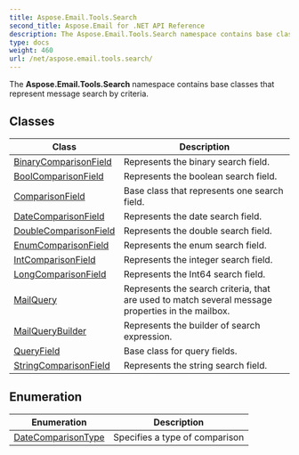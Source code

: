 ```yaml
---
title: Aspose.Email.Tools.Search
second_title: Aspose.Email for .NET API Reference
description: The Aspose.Email.Tools.Search namespace contains base classes that represent message search by criteria
type: docs
weight: 460
url: /net/aspose.email.tools.search/
---
```

The **Aspose.Email.Tools.Search** namespace contains base classes that represent message search by criteria.

## Classes

| Class | Description |
| --- | --- |
| [BinaryComparisonField](./binarycomparisonfield/) | Represents the binary search field. |
| [BoolComparisonField](./boolcomparisonfield/) | Represents the boolean search field. |
| [ComparisonField](./comparisonfield/) | Base class that represents one search field. |
| [DateComparisonField](./datecomparisonfield/) | Represents the date search field. |
| [DoubleComparisonField](./doublecomparisonfield/) | Represents the double search field. |
| [EnumComparisonField](./enumcomparisonfield/) | Represents the enum search field. |
| [IntComparisonField](./intcomparisonfield/) | Represents the integer search field. |
| [LongComparisonField](./longcomparisonfield/) | Represents the Int64 search field. |
| [MailQuery](./mailquery/) | Represents the search criteria, that are used to match several message properties in the mailbox. |
| [MailQueryBuilder](./mailquerybuilder/) | Represents the builder of search expression. |
| [QueryField](./queryfield/) | Base class for query fields. |
| [StringComparisonField](./stringcomparisonfield/) | Represents the string search field. |
## Enumeration

| Enumeration | Description |
| --- | --- |
| [DateComparisonType](./datecomparisontype/) | Specifies a type of comparison |


